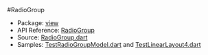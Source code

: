 #RadioGroup

* Package: [view](api:)
* API Reference: [RadioGroup](api:view)
* Source: [RadioGroup.dart](source:lib/src/view)
* Samples: [TestRadioGroupModel.dart](source:test) and [TestLinearLayout4.dart](source:test)
